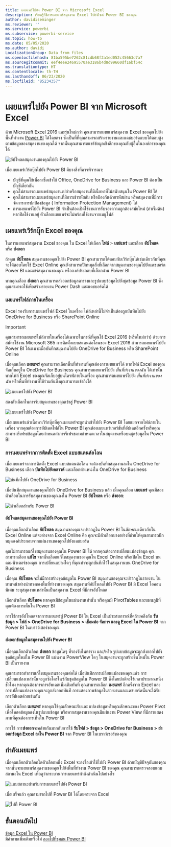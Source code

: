 ```yaml
---
title: เผยแพร่ไปยัง Power BI จาก Microsoft Excel
description: เรียนรู้วิธีการเผยแพร่สมุดงาน Excel ไปยังไซต์ Power BI ของคุณ
author: davidiseminger
ms.reviewer: ''
ms.service: powerbi
ms.subservice: powerbi-service
ms.topic: how-to
ms.date: 05/05/2020
ms.author: davidi
LocalizationGroup: Data from files
ms.openlocfilehash: 81ba595be7262c81cdb68f2a1ed052c45663d7a7
ms.sourcegitcommit: eef4eee24695570ae3186b4d8d99660df16bf54c
ms.translationtype: HT
ms.contentlocale: th-TH
ms.lasthandoff: 06/23/2020
ms.locfileid: "85234357"
---
```

# <a name="publish-to-power-bi-from-microsoft-excel"></a>เผยแพร่ไปยัง Power BI จาก Microsoft Excel
ด้วย Microsoft Excel 2016 และรุ่นใหม่กว่า คุณสามารถเผยแพร่สมุดงาน Excel ของคุณไปยังพื้นที่ทำงาน [Power BI](https://powerbi.microsoft.com) ได้โดยตรง ซึ่งเป็นที่ที่คุณสามารถสร้างรายงานและแดชบอร์ดแบบโต้ตอบสูงตามข้อมูลของสมุดงานของคุณได้ จากนั้นคุณสามารถแชร์ข้อมูลเชิงลึกของคุณกับผู้อื่นในองค์กรของคุณได้

![อัปโหลดสมุดงานของคุณไปยัง Power BI](media/service-publish-from-excel/pbi_uploadexport2.png)

เมื่อเผยแพร่เวิร์กบุ๊กไปยัง Power BI มีบางสิ่งที่ควรพิจารณา:

* บัญชีที่คุณใช้เพื่อลงชื่อเข้าใช้ Office, OneDrive for Business และ Power BI ต้องเป็นบัญชีเดียวกัน
* คุณไม่สามารถเผยแพร่สมุดงานเปล่าหรือสมุดงานที่มีเนื้อหาที่ไม่สนับสนุนใน Power BI ได้
* คุณไม่สามารถเผยแพร่สมุดงานที่มีการเข้ารหัสลับ หรือป้องกันด้วยรหัสผ่าน หรือสมุดงานที่มีการจัดการการปกป้องข้อมูล ( Information Protection Management) ได้
* การเผยแพร่ไปยัง Power BI จำเป็นต้องเปิดใช้งานการรับรองความถูกต้องสมัยใหม่ (ค่าเริ่มต้น) หากปิดใช้งานอยู่ ตัวเลือกเผยแพร่จะไม่พร้อมใช้งานจากเมนูไฟล์

## <a name="publish-your-excel-workbook"></a>เผยแพร่เวิร์กบุ๊ก Excel ของคุณ
ในการเผยแพร่สมุดงาน Excel ของคุณ ใน Excel ให้เลือก **ไฟล์** > **เผย่แพร่** และเลือก **อัปโหลด** หรือ **ส่งออก**

ถ้าคุณ **อัปโหลด** สมุดงานของคุณไปยัง Power BI คุณสามารถโต้ตอบกับเวิร์กบุ๊กได้เช่นเดียวกับที่คุณจะโต้ตอบโดยใช้ Excel Online คุณยังสามารถปักหมุดสิ่งที่เลือกจากสมุดงานของคุณไปยังแดชบอร์ด Power BI และแชร์สมุดงานของคุณ หรือองค์ประกอบที่เลือกผ่าน Power BI

หากคุณเลือก **ส่งออก** คุณสามารถส่งออกข้อมูลตารางและรูปแบบข้อมูลไปยังชุดข้อมูล Power BI ซึ่งคุณสามารถใช้เพื่อสร้างรายงาน Power Dash และแดชบอร์ดได้

### <a name="local-file-publishing"></a>เผยแพร่ไฟล์ภายในเครื่อง
Excel รองรับการเผยแพร่ไฟล์ Excel ในเครื่อง ไฟล์เหล่านี้ไม่จำเป็นต้องถูกบันทึกไปยัง OneDrive for Business หรือ SharePoint Online

> [!IMPORTANT]
> คุณสามารถเผยแพร่ไฟล์ภายในเครื่องได้เฉพาะในกรณีที่คุณใช้ Excel 2016 (หรือใหม่กว่า) ด้วยการสมัครใช้งาน Microsoft 365 การติดตั้งแบบสแตนด์อโลนของ Excel 2016 สามารถเผยแพร่ไปยัง Power BI ได้เฉพาะเมื่อบันทึกสมุดงานไปยัง OneDrive for Business หรือ SharePoint Online
> 

เมื่อคุณเลือก **เผยแพร่** คุณสามารถเลือกพื้นที่ทำงานที่คุณต้องการเผยแพร่ได้ หากไฟล์ Excel ของคุณจัดเก็บอยู่ใน OneDrive for Business คุณสามารถเผยแพร่ไปยัง *พื้นที่ทำงานของฉัน* ได้เท่านั้น หากไฟล์ Excel ของคุณจัดเก็บอยู่บนไดรฟ์ภายในเครื่อง คุณสามารถเผยแพร่ไปยัง *พื้นที่ทำงานของฉัน* หรือพื้นที่ทำงานที่ใช้ร่วมกันซึ่งคุณสามารถเข้าถึงได้

![เผยแพร่ไปยัง Power BI](media/service-publish-from-excel/pbi_choose_workspace.png)

สองตัวเลือกในการรับสมุดงานของคุณเข้าสู่ Power BI

![เผยแพร่ไปยัง Power BI](media/service-publish-from-excel/pbi_uploadexport3.png)

เมื่อเผยแพร่แล้วเนื้อหาเวิร์กบุ๊กที่คุณเผยแพร่จะถูกนำเข้าไปยัง Power BI โดยแยกจากไฟล์ภายในเครื่อง หากคุณต้องการอัปเดตไฟล์ใน Power BI คุณต้องเผยแพร่เวอร์ชันที่อัปเดตอีกครั้งหรือคุณสามารถรีเฟรชข้อมูลโดยกำหนดค่าการรีเฟรชตามกำหนดเวลาในสมุดงานหรือบนชุดข้อมูลใน Power BI

### <a name="publishing-from-a-standalone-excel-installation"></a>การเผยแพร่จากการติดตั้ง Excel แบบสแตนด์อโลน
เมื่อเผยแพร่จากการติดตั้ง Excel แบบสแตนด์อโลน จะต้องบันทึกสมุดงานลงใน OneDrive for Business เลือก **บันทึกไปยังคลาวด์** และเลือกตำแหน่งใน OneDrive for Business

![บันทึกไปยัง OneDrive for Business](media/service-publish-from-excel/pbi_savetoonedrive2.png)

เมื่อบันทึกสมุดงานของคุณไปยัง OneDrive for Business แล้ว เมื่อคุณเลือก **เผยแพร่** คุณมีสองตัวเลือกในการรับสมุดงานของคุณลงใน Power BI **อัปโหลด** หรือ **ส่งออก**:

![ตัวเลือกสำหรับ Power BI](media/service-publish-from-excel/pbi_uploadexport2.png)

#### <a name="upload-your-workbook-to-power-bi"></a>อัปโหลดสมุดงานของคุณไปยัง Power BI
เมื่อคุณเลือกตัวเลือก **อัปโหลด** สมุดงานของคุณจะปรากฏใน Power BI ในลักษณะเดียวกับใน Excel Online แต่จะต่างจาก Excel Online คือ คุณจะมีตัวเลือกบางอย่างที่ช่วยให้คุณสามารถปักหมุดองค์ประกอบจากแผ่นงานของคุณไปยังแดชบอร์ด

คุณไม่สามารถแก้ไขสมุดงานของคุณใน Power BI ได้ หากคุณต้องการเปลี่ยนแปลงข้อมูล คุณสามารถเลือก **แก้ไข** จากนั้นเลือกแก้ไขสมุดงานของคุณใน Excel Online หรือเปิดใน Excel บนคอมพิวเตอร์ของคุณ การเปลี่ยนแปลงใดๆ ที่คุณทำจะถูกบันทึกไว้ในสมุดงานบน OneDrive for Business

เมื่อคุณ **อัปโหลด** จะไม่มีการสร้างชุดข้อมูลใน Power BI สมุดงานของคุณจะปรากฏในรายงาน ในบานหน้าต่างนำทางของพื้นที่ทำงานของคุณ สมุดงานที่อัปโหลดไปยัง Power BI มี Excel ไอคอนพิเศษ ระบุสมุดงานเหล่านั้นเป็นสมุดงาน Excel ที่มีการอัปโหลด

เลือกตัวเลือก **อัปโหลด** หากคุณมีข้อมูลในแผ่นงานเท่านั้น หรือคุณมี PivotTables และแผนภูมิที่คุณต้องการเห็นใน Power BI

การใช้การอัปโหลดจากการเผยแพร่สู่ Power BI ใน Excel เป็นประสบการณ์ที่คล้ายคลึงกับ **รับข้อมูล > ไฟล์ > OneDrive for Business > เชื่อมต่อ จัดการ และดู Excel ใน Power BI** จาก Power BI ในเบราว์เซอร์ของคุณ

#### <a name="export-workbook-data-to-power-bi"></a>ส่งออกข้อมูลในสมุดงานไปยัง Power BI
เมื่อคุณเลือกตัวเลือก **ส่งออก** ข้อมูลใดๆ ที่รองรับในตาราง และ/หรือ รูปแบบข้อมูลจะถูกส่งออกไปยังชุดข้อมูลใหม่ใน Power BI แผ่นงาน PowerView ใดๆ ในสมุดงานจะถูกสร้างขึ้นใหม่ใน Power BI เป็นรายงาน

คุณสามารถทำการแก้ไขสมุดงานของคุณต่อได้ เมื่อบันทึกการเปลี่ยนแปลงของคุณแล้ว การเปลี่ยนแปลงเหล่านั้นจะถูกซิงโครไนซ์กับชุดข้อมูลใน Power BI ซึ่งโดยปกติจะใช้เวลาประมาณหนึ่งชั่วโมง หากคุณต้องการการอัพเดตเพิ่มเติมทันที คุณสามารถเลือก **เผยแพร่** อีกครั้งจาก Excel และการเปลี่ยนแปลงของคุณจะถูกส่งออกทันที การแสดงภาพข้อมูลในรายงานและแดชบอร์ดนั้นจะได้รับการอัปเดตด้วยเช่นกัน

เลือกตัวเลือก **เผยแพร่** หากคุณใช้คุณลักษณะรับและ แปลงข้อมูลหรือคุณลักษณะของ Power Pivot เพื่อโหลดข้อมูลลงในรูปแบบข้อมูล หรือหากสมุดงานของคุณมีแผ่นงาน Power View ที่มีการแสดงภาพที่คุณต้องการเห็นใน Power BI

การใช้ การ**ส่งออก**จะคล้ายกันมากกับการใช้ **รับไฟล์ > ข้อมูล > OneDrive for Business > ส่งออกข้อมูล Excel ลงใน Power BI** จาก Power BI ในเบราว์เซอร์ของคุณ

## <a name="publishing"></a>กำลังเผยแพร่
เมื่อคุณเลือกตัวเลือกใดตัวเลือกหนึ่ง Excel จะลงชื่อเข้าใช้ไปยัง Power BI ด้วยบัญชีปัจจุบันของคุณ จากนั้นจะเผยแพร่สมุดงานของคุณไปยังพื้นที่ทำงาน Power BI ของคุณ คุณสามารถตรวจสอบแถบสถานะใน Excel เพื่อดูว่ากระบวนการเผยแพร่กำลังดำเนินไปอย่างไร

![แถบสถานะสำหรับการเผยแพร่ไปยัง Power BI](media/service-publish-from-excel/pbi_publishingstatus.png)

เมื่อเสร็จแล้ว คุณสามารถไปที่ Power BI ได้โดยตรงจาก Excel

![ไปที่ Power BI](media/service-publish-from-excel/pbi_gotopbi.png)

## <a name="next-steps"></a>ขั้นตอนถัดไป
[ข้อมูล Excel ใน Power BI](service-excel-workbook-files.md)  
มีคำถามเพิ่มเติมหรือไม่ [ลองไปที่ชุมชน Power BI](https://community.powerbi.com/)

